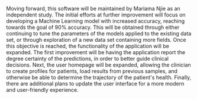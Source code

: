 Moving forward, this software will be maintained by Mariama Njie as an independent study. The initial efforts at further improvement will focus on developing a Machine Learning model with increased accuracy, reaching towards the goal of 90% accuracy. This will be obtained through either continuing to tune the parameters of the models applied to the existing data set, or through exploration of a new data set containing more fields. Once this objective is reached, the functionality of the application will be expanded. The first improvement will be having the application report the degree certainty of the predictions, in order to better guide clinical decisions. Next, the user homepage will be expanded, allowing the clinician to create profiles for patients, load results from previous samples, and otherwise be able to determine the trajectory of the patient's health. Finally, there are additional plans to update the user interface for a more modern and user-friendly experience.
